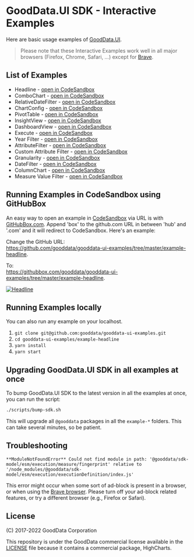 # GoodData.UI SDK - Interactive Examples

Here are basic usage examples of [GoodData.UI](https://github.com/gooddata/gooddata-ui-sdk).

> Please note that these Interactive Examples work well in all major browsers (Firefox, Chrome, Safari, …) except for [Brave](https://brave.com/).

## List of Examples

* Headline - [open in CodeSandbox](https://codesandbox.io/s/github/gooddata/gooddata-ui-examples/tree/master/example-headline?file=/src/App/index.js)
* ComboChart - [open in CodeSandbox](https://codesandbox.io/s/github/gooddata/gooddata-ui-examples/tree/master/example-combochart?file=/src/App/index.js)
* RelativeDateFilter - [open in CodeSandbox](https://codesandbox.io/s/github/gooddata/gooddata-ui-examples/tree/master/example-relativedatefilter?file=/src/App/index.js)
* ChartConfig - [open in CodeSandbox](https://codesandbox.io/s/github/gooddata/gooddata-ui-examples/tree/master/example-chartconfig?file=/src/App/index.js)
* PivotTable - [open in CodeSandbox](https://codesandbox.io/s/github/gooddata/gooddata-ui-examples/tree/master/example-pivottable?file=/src/App/index.js)
* InsightView - [open in CodeSandbox](https://codesandbox.io/s/github/gooddata/gooddata-ui-examples/tree/master/example-insightview?file=/src/App/index.js)
* DashboardView - [open in CodeSandbox](https://codesandbox.io/s/github/gooddata/gooddata-ui-examples/tree/master/example-dashboardview?file=/src/App/index.js)
* Execute - [open in CodeSandbox](https://codesandbox.io/s/github/gooddata/gooddata-ui-examples/tree/master/example-execute?file=/src/App/index.js)
* Year Filter - [open in CodeSandbox](https://codesandbox.io/s/github/gooddata/gooddata-ui-examples/tree/master/example-yearfilter?file=/src/App/index.js)
* AttributeFilter - [open in CodeSandbox](https://codesandbox.io/s/github/gooddata/gooddata-ui-examples/tree/master/example-attributefilter?file=/src/App/index.js)
* Custom Attribute Filter - [open in CodeSandbox](https://codesandbox.io/s/github/gooddata/gooddata-ui-examples/tree/master/example-customattributefilter?file=/src/App/index.js)
* Granularity - [open in CodeSandbox](https://codesandbox.io/s/github/gooddata/gooddata-ui-examples/tree/master/example-granularity?file=/src/App/index.js)
* DateFilter - [open in CodeSandbox](https://codesandbox.io/s/github/gooddata/gooddata-ui-examples/tree/master/example-datefilter?file=/src/App/index.js)
* ColumnChart - [open in CodeSandbox](https://codesandbox.io/s/github/gooddata/gooddata-ui-examples/tree/master/example-columnchart?file=/src/App/index.js)
* Measure Value Filter - [open in CodeSandbox](https://codesandbox.io/s/github/gooddata/gooddata-ui-examples/tree/master/example-measurevaluefilter?file=/src/App/index.js)

## Running Examples in CodeSandbox using GitHubBox

An easy way to open an example in [CodeSandbox](https://codesandbox.io/) via URL is with [GitHubBox.com](https://github.com/dferber90/githubbox). Append 'box' to the github.com URL in between 'hub' and '.com' and it will redirect to CodeSandbox. Here's an example:

Change the GitHub URL:\
https://github.com/gooddata/gooddata-ui-examples/tree/master/example-headline.

To:\
https://githubbox.com/gooddata/gooddata-ui-examples/tree/master/example-headline.

[![Headline](assets/example-codesandbox-headline.png)](https://codesandbox.io/s/github/gooddata/gooddata-ui-examples/tree/master/example-headline?file=/src/App/index.js)

## Running Examples locally

You can also run any example on your localhost.

1. `git clone git@github.com:gooddata/gooddata-ui-examples.git`
1. `cd gooddata-ui-examples/example-headline`
1. `yarn install`
1. `yarn start`

## Upgrading GoodData.UI SDK in all examples at once

To bump GoodData.UI SDK to the latest version in all the examples at once, you can run the script:

```bash
./scripts/bump-sdk.sh
```

This will upgrade all `@gooddata` packages in all the `example-*` folders. This can take several minutes, so be patient.

## Troubleshooting

`**ModuleNotFoundError** Could not find module in path: '@gooddata/sdk-model/esm/execution/measure/fingerprint' relative to '/node_modules/@gooddata/sdk-model/esm/execution/executionDefinition/index.js'`

This error might occur when some sort of ad-block is present in a browser, or when using the [Brave browser](https://brave.com/). Please turn off your ad-block related features, or try a different browser (e.g., Firefox or Safari).

## License

(C) 2017-2022 GoodData Corporation

This repository is under the GoodData commercial license available in the [LICENSE](LICENSE) file because it contains a commercial package, HighCharts.
